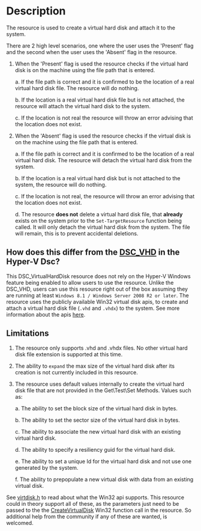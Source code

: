 # Description

The resource is used to create a virtual hard disk and attach it to the system.

There are 2 high level scenarios, one where the user uses the 'Present' flag and the second when the user uses the 'Absent' flag in the resource.

1. When the 'Present' flag is used the resource checks if the virtual hard disk is on the machine using the file path that is entered.

    a. If the file path is correct and it is confirmed to be the location of a real virtual hard disk file. The resource will do nothing.

    b. If the location is a real virtual hard disk file but is not attached, the resource will attach the virtual hard disk to the system.

    c. If the location is not real the resource will throw an error advising that the location does not exist.

2. When the 'Absent' flag is used the resource checks if the virtual disk is on the machine using the file path that is entered.

    a. If the file path is correct and it is confirmed to be the location of a real virtual hard disk. The resource will detach the virtual hard disk from the system.

    b. If the location is a real virtual hard disk but is not attached to the system, the resource will do nothing.

    c. If the location is not real, the resource will throw an error advising that the location does not exist.

    d. The resource **does not** delete a virtual hard disk file, that **already** exists on the system prior to the `Set-TargetResource` function being called. It will only detach the virtual hard disk from the system. The file will remain, this is to prevent accidental deletions.


## How does this differ from the [DSC_VHD](https://github.com/dsccommunity/HyperVDsc/tree/main/source/DSCResources/DSC_VHD) in the Hyper-V Dsc?

This DSC_VirtualHardDisk resource does not rely on the Hyper-V Windows feature being enabled to allow users to use the resource. Unlike the DSC_VHD, users can use this resource right out of the box assuming they are running at least `Windows 8.1 / Windows Server 2008 R2 or later`. The resource uses the publicly available Win32 virtual disk apis, to create and attach a virtual hard disk file (`.vhd` and `.vhdx`) to the system. See more information about the apis [here](https://learn.microsoft.com/en-us/windows/win32/api/virtdisk/).

## Limitations

1. The resource only supports .vhd and .vhdx files. No other virtual hard disk file extension is supported at this time.
2. The ability to `expand` the max size of the virtual hard disk after its creation is not currently included in this resource.
3. The resource uses default values internally to create the virtual hard disk file that are not provided in the Get\Test\Set Methods. Values such as:

    a. The ability to set the block size of the virtual hard disk in bytes.

    b. The ability to set the sector size of the virtual hard disk in bytes.

    c. The ability to associate the new virtual hard disk with an existing virtual hard disk.

    d. The ability to specify a resiliency guid for the virtual hard disk.

    e. The ability to set a unique Id for the virtual hard disk and not use one generated by the system.

    f. The ability to prepopulate a new virtual disk with data from an existing virtual disk.

See [virtdisk.h](https://learn.microsoft.com/en-us/windows/win32/api/virtdisk/) to read about what the Win32 api supports. This resource could in theory support all of these, as the parameters just need to be passed to the the [CreateVirtualDisk](https://learn.microsoft.com/en-us/windows/win32/api/virtdisk/nf-virtdisk-createvirtualdisk) Win32 function call in the resource. So additional help from the community if any of these are wanted, is welcomed.

